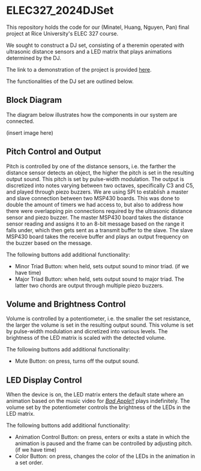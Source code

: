 # ELEC327_2024DJSet
This repository holds the code for our (Minatel, Huang, Nguyen, Pan) final project at Rice University's ELEC 327 course. 

We sought to construct a DJ set, consisting of a theremin operated with ultrasonic distance sensors and a LED matrix that plays animations determined by the DJ. 

The link to a demonstration of the project is provided [here](https://www.youtube.com/watch?v=dQw4w9WgXcQ).

The functionalities of the DJ set are outlined below.

## Block Diagram
The diagram below illustrates how the components in our system are connected.

(insert image here)

## Pitch Control and Output
Pitch is controlled by one of the distance sensors, i.e. the farther the distance sensor detects an object, the higher the pitch is set in the resulting output sound. This pitch is set by pulse-width modulation. The output is discretized into notes varying between two octaves, specifically C3 and C5, and played through piezo buzzers. We are using SPI to establish a master and slave connection between two MSP430 boards. This was done to double the amount of timers we had access to, but also to address how there were overlapping pin connections required by the ultrasonic distance sensor and piezo buzzer. The master MSP430 board takes the distance sensor reading and assigns it to an 8-bit message based on the range it falls under, which then gets sent as a transmit buffer to the slave. The slave MSP430 board takes the receive buffer and plays an output frequency on the buzzer based on the message. 

The following buttons add additional functionality:
- Minor Triad Button: when held, sets output sound to minor triad. (if we have time)
- Major Triad Button: when held, sets output sound to major triad.
The latter two chords are output through multiple piezo buzzers.

## Volume and Brightness Control
Volume is controlled by a potentiometer, i.e. the smaller the set resistance, the larger the volume is set in the resulting output sound. This volume is set by pulse-width modulation and dicretized into various levels. The brightness of the LED matrix is scaled with the detected volume.

The following buttons add additional functionality:
- Mute Button: on press, turns off the output sound.

## LED Display Control
When the device is on, the LED matrix enters the default state where an animation based on the music video for _[Bad Apple!!](https://www.youtube.com/watch?v=9lNZ_Rnr7Jc)_ plays indefinitely. The volume set by the potentiometer controls the brightness of the LEDs in the LED matrix. 

The following buttons add additional functionality:
- Animation Control Button: on press, enters or exits a state in which the animation is paused and the frame can be controlled by adjusting pitch. (if we have time)
- Color Button: on press, changes the color of the LEDs in the animation in a set order.
